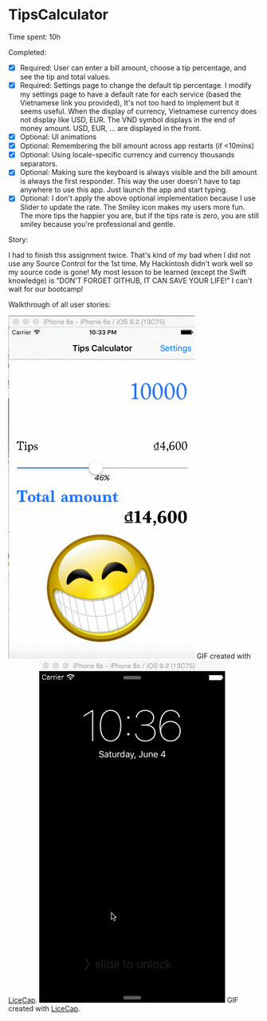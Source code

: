 # TipsCalculator
Time spent: 10h 

Completed:

* [x] Required: User can enter a bill amount, choose a tip percentage, and see the tip and total values.
* [x] Required: Settings page to change the default tip percentage. I modify my settings page to have a default rate for each service (based the Vietnamese link you provided), It's not too hard to implement but it seems useful. When the display of currency, Vietnamese currency does not display like USD, EUR. The VND symbol displays in the end of money amount. USD, EUR, ... are displayed in the front.
* [x] Optional: UI animations
* [x] Optional: Remembering the bill amount across app restarts (if <10mins)
* [x] Optional: Using locale-specific currency and currency thousands separators.
* [x] Optional: Making sure the keyboard is always visible and the bill amount is always the first responder. This way the user doesn't have to tap anywhere to use this app. Just launch the app and start typing.
* [x] Optional: I don't apply the above optional implementation because I use Slider to update the rate. The Smiley icon makes my users more fun. The more tips the happier you are, but if the tips rate is zero, you are still smiley because you're professional and gentle.

Story: 

I had to finish this assignment twice. That's kind of my bad when I did not use any Source Control for the 1st time. My Hackintosh didn't work well so my source code is gone! My most lesson to be learned (except the Swift knowledge) is "DON'T FORGET GITHUB, IT CAN SAVE YOUR LIFE!"
I can't wait for our bootcamp!

Walkthrough of all user stories:

![Video Walkthrough](TipsCalculator/TipsCalculator/vietnam-demo.gif)
GIF created with [LiceCap](http://www.cockos.com/licecap/).
![Video Walkthrough](TipsCalculator/TipsCalculator/usa-demo.gif)
GIF created with [LiceCap](http://www.cockos.com/licecap/).
